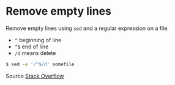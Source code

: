 # Remove empty lines

Remove empty lines using `sed` and a regular expression on a file.

- `^` beginning of line
- `^$` end of line
- `/d` means delete

```bash
$ sed -e '/^$/d' somefile
```

Source [Stack Overflow](https://stackoverflow.com/questions/3350223/sed-remove-and-empty-lines-with-one-sed-command)
